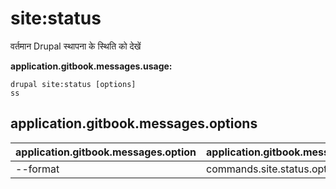 # site:status
वर्तमान Drupal स्थापना के स्थिति को देखें

**application.gitbook.messages.usage:**
```
drupal site:status [options]
ss
```

## application.gitbook.messages.options
application.gitbook.messages.option | application.gitbook.messages.details
-------|-------------
--format | commands.site.status.options.format
